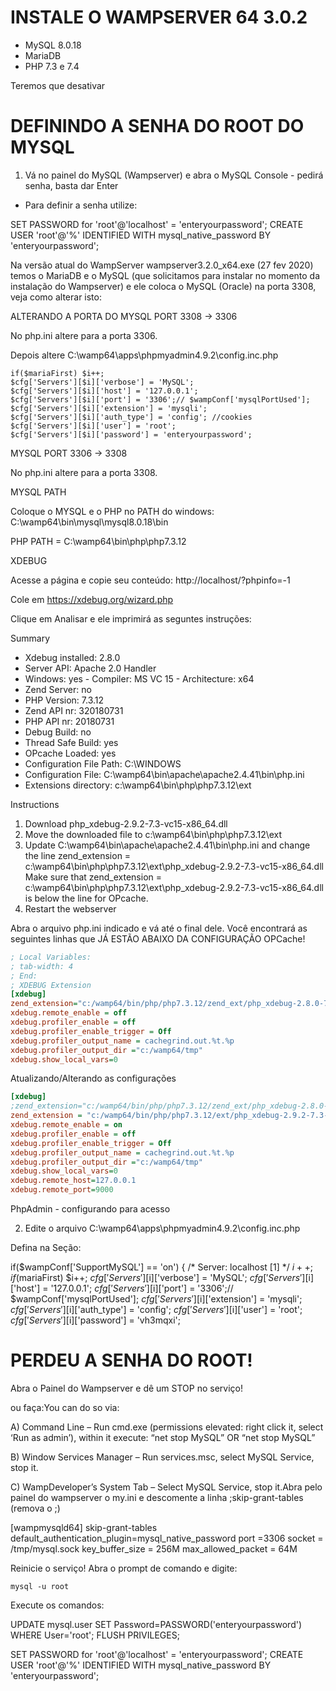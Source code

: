 # INSTALE O WAMPSERVER 64 3.0.2

- MySQL 8.0.18
- MariaDB
- PHP 7.3 e 7.4

Teremos que desativar

# DEFININDO A SENHA DO ROOT DO MYSQL

1) Vá no painel do MySQL (Wampserver) e abra o MySQL Console - pedirá senha, basta dar Enter

- Para definir a senha utilize:

SET PASSWORD for 'root'@'localhost' = 'enteryourpassword';
CREATE USER 'root'@'%' IDENTIFIED WITH mysql_native_password BY 'enteryourpassword';


Na versão atual do WampServer wampserver3.2.0_x64.exe (27 fev 2020)
temos o MariaDB e o MySQL (que solicitamos para instalar no momento da instalação do Wampserver)
e ele coloca o MySQL (Oracle) na porta 3308, veja como alterar isto:

ALTERANDO A PORTA DO MYSQL PORT 3308 -> 3306

No php.ini altere para a porta 3306.

Depois altere C:\wamp64\apps\phpmyadmin4.9.2\config.inc.php

    if($mariaFirst) $i++;
    $cfg['Servers'][$i]['verbose'] = 'MySQL';
    $cfg['Servers'][$i]['host'] = '127.0.0.1';
    $cfg['Servers'][$i]['port'] = '3306';// $wampConf['mysqlPortUsed'];
    $cfg['Servers'][$i]['extension'] = 'mysqli';
    $cfg['Servers'][$i]['auth_type'] = 'config'; //cookies
    $cfg['Servers'][$i]['user'] = 'root';
    $cfg['Servers'][$i]['password'] = 'enteryourpassword';


MYSQL PORT 3306 -> 3308

No php.ini altere para a porta 3308.


MYSQL PATH

Coloque o MYSQL e o PHP no PATH do windows:
C:\wamp64\bin\mysql\mysql8.0.18\bin

PHP PATH = C:\wamp64\bin\php\php7.3.12

XDEBUG

Acesse a página e copie seu conteúdo: 
http://localhost/?phpinfo=-1

Cole em https://xdebug.org/wizard.php

Clique em Analisar e ele imprimirá as seguntes instruções:

Summary
* Xdebug installed: 2.8.0
* Server API: Apache 2.0 Handler
* Windows: yes - Compiler: MS VC 15 - Architecture: x64
* Zend Server: no
* PHP Version: 7.3.12
* Zend API nr: 320180731
* PHP API nr: 20180731
* Debug Build: no
* Thread Safe Build: yes
* OPcache Loaded: yes
* Configuration File Path: C:\WINDOWS
* Configuration File: C:\wamp64\bin\apache\apache2.4.41\bin\php.ini
* Extensions directory: c:\wamp64\bin\php\php7.3.12\ext

Instructions
1. Download php_xdebug-2.9.2-7.3-vc15-x86_64.dll
2. Move the downloaded file to c:\wamp64\bin\php\php7.3.12\ext
3. Update C:\wamp64\bin\apache\apache2.4.41\bin\php.ini and change the line
zend_extension = c:\wamp64\bin\php\php7.3.12\ext\php_xdebug-2.9.2-7.3-vc15-x86_64.dll
Make sure that zend_extension = c:\wamp64\bin\php\php7.3.12\ext\php_xdebug-2.9.2-7.3-vc15-x86_64.dll is below the line for OPcache.
4. Restart the webserver


Abra o arquivo php.ini indicado e vá até o final dele. Você encontrará as seguintes linhas que JÁ ESTÃO ABAIXO DA CONFIGURAÇÃO OPCache! 

```ini
; Local Variables:
; tab-width: 4
; End:
; XDEBUG Extension
[xdebug]
zend_extension="c:/wamp64/bin/php/php7.3.12/zend_ext/php_xdebug-2.8.0-7.3-vc15-x86_64.dll"
xdebug.remote_enable = off
xdebug.profiler_enable = off
xdebug.profiler_enable_trigger = Off
xdebug.profiler_output_name = cachegrind.out.%t.%p
xdebug.profiler_output_dir ="c:/wamp64/tmp"
xdebug.show_local_vars=0
```

Atualizando/Alterando as configurações

```ini
[xdebug]
;zend_extension="c:/wamp64/bin/php/php7.3.12/zend_ext/php_xdebug-2.8.0-7.3-vc15-x86_64.dll"
zend_extension = "c:/wamp64/bin/php/php7.3.12/ext/php_xdebug-2.9.2-7.3-vc15-x86_64.dll"
xdebug.remote_enable = on
xdebug.profiler_enable = off
xdebug.profiler_enable_trigger = Off
xdebug.profiler_output_name = cachegrind.out.%t.%p
xdebug.profiler_output_dir ="c:/wamp64/tmp"
xdebug.show_local_vars=0
xdebug.remote_host=127.0.0.1
xdebug.remote_port=9000

```
PhpAdmin - configurando para acesso

2) Edite o arquivo
C:\wamp64\apps\phpmyadmin4.9.2\config.inc.php

Defina na Seção:

if($wampConf['SupportMySQL'] == 'on') {
/* Server: localhost [1] */
	$i++;
	if($mariaFirst) $i++;
	$cfg['Servers'][$i]['verbose'] = 'MySQL';
	$cfg['Servers'][$i]['host'] = '127.0.0.1';
	$cfg['Servers'][$i]['port'] = '3306';// $wampConf['mysqlPortUsed'];
	$cfg['Servers'][$i]['extension'] = 'mysqli';
	$cfg['Servers'][$i]['auth_type'] = 'config';
	$cfg['Servers'][$i]['user'] = 'root';
	$cfg['Servers'][$i]['password'] = 'vh3mqxi';

# PERDEU A SENHA DO ROOT! 

Abra o Painel do Wampserver e dê um STOP no serviço! 

ou faça:You can do so via:

A) Command Line – Run cmd.exe (permissions elevated: right click it, select ‘Run as admin’), within it execute: “net stop MySQL” OR “net stop MySQL”

B) Window Services Manager – Run services.msc, select MySQL Service, stop it.

C) WampDeveloper’s System Tab – Select MySQL Service, stop it.Abra pelo painel do wampserver o my.ini e descomente a linha ;skip-grant-tables (remova o ;)

[wampmysqld64]
skip-grant-tables
default_authentication_plugin=mysql_native_password
port =3306
socket = /tmp/mysql.sock
key_buffer_size = 256M
max_allowed_packet = 64M


Reinicie o serviço! Abra o prompt de comando e digite: 

```
mysql -u root
```

Execute os comandos:

UPDATE mysql.user SET Password=PASSWORD('enteryourpassword') WHERE User='root';
FLUSH PRIVILEGES;

SET PASSWORD for 'root'@'localhost' = 'enteryourpassword';
CREATE USER 'root'@'%' IDENTIFIED WITH mysql_native_password BY 'enteryourpassword';
